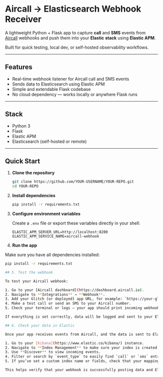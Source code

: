 # Aircall → Elasticsearch Webhook Receiver

A lightweight Python + Flask app to capture **call** and **SMS** events from [Aircall](https://aircall.io/) webhooks and push them into your **Elastic stack** using **Elastic APM**.

Built for quick testing, local dev, or self-hosted observability workflows.

---

## Features

- Real-time webhook listener for Aircall call and SMS events  
- Sends data to Elasticsearch using Elastic APM  
- Simple and extendable Flask codebase  
- No cloud dependency — works locally or anywhere Flask runs

---

## Stack

- Python 3  
- Flask  
- Elastic APM  
- Elasticsearch (self-hosted or remote)

---

## Quick Start

1. **Clone the repository**

   ```bash
   git clone https://github.com/YOUR-USERNAME/YOUR-REPO.git
   cd YOUR-REPO

2. **Install dependencies**

   ```bash
   pip install -r requirements.txt

3. **Configure environment variables**

   Create a `.env` file or export these variables directly in your shell:

   ```env
   ELASTIC_APM_SERVER_URL=http://localhost:8200
   ELASTIC_APM_SERVICE_NAME=aircall-webhook

4. **Run the app**

Make sure you have all dependencies installed:

```bash
pip install -r requirements.txt

## 5. Test the webhook

To test your Aircall webhook:

1. Go to your [Aircall dashboard](https://dashboard.aircall.io).
2. Navigate to **Integrations** → **Webhook**.
3. Add your Glitch (or deployed) app URL, for example: `https://your-glitch-app.glitch.me/webhook`.
4. Make a test call or send an SMS to your Aircall number.
5. Check your terminal or logs — your app should print incoming webhook data.

If everything is set correctly, data will be logged and sent to your Elastic instance.

## 6. Check your data in Elastic

Once your app receives events from Aircall, and the data is sent to Elastic APM:

1. Go to your [Kibana](https://www.elastic.co/kibana/) instance.
2. Navigate to **Index Management** to make sure your index is created (e.g., `aircall-*`).
3. Use **Discover** to view incoming events.
4. Filter or search by `event_type` to easily find `call` or `sms` entries.
5. If you’ve set a custom index name or fields, check that your mapping reflects that.

This helps verify that your webhook is successfully posting data and Elastic is storing it properly.


   
